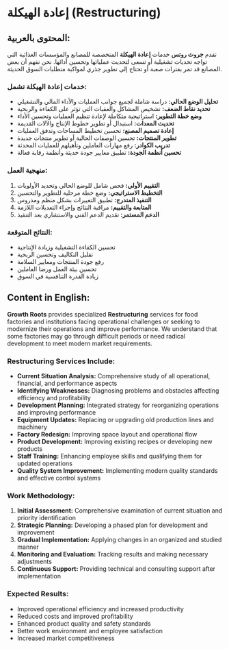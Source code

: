 # إعادة الهيكلة (Restructuring)

## المحتوى بالعربية:

تقدم **جروث روتس** خدمات **إعادة الهيكلة** المتخصصة للمصانع والمؤسسات الغذائية التي تواجه تحديات تشغيلية أو تسعى لتحديث عملياتها وتحسين أدائها. نحن نفهم أن بعض المصانع قد تمر بفترات صعبة أو تحتاج إلى تطوير جذري لمواكبة متطلبات السوق الحديثة.

### خدمات إعادة الهيكلة تشمل:

* **تحليل الوضع الحالي:** دراسة شاملة لجميع جوانب العمليات والأداء المالي والتشغيلي
* **تحديد نقاط الضعف:** تشخيص المشاكل والعقبات التي تؤثر على الكفاءة والربحية
* **وضع خطة التطوير:** استراتيجية متكاملة لإعادة تنظيم العمليات وتحسين الأداء
* **تحديث المعدات:** استبدال أو تطوير خطوط الإنتاج والآلات القديمة
* **إعادة تصميم المصنع:** تحسين تخطيط المساحات وتدفق العمليات
* **تطوير المنتجات:** تحسين الوصفات الحالية أو تطوير منتجات جديدة
* **تدريب الكوادر:** رفع مهارات العاملين وتأهيلهم للعمليات المحدثة
* **تحسين أنظمة الجودة:** تطبيق معايير جودة حديثة وأنظمة رقابة فعالة

### منهجية العمل:

1. **التقييم الأولي:** فحص شامل للوضع الحالي وتحديد الأولويات
2. **التخطيط الاستراتيجي:** وضع خطة مرحلية للتطوير والتحسين
3. **التنفيذ المتدرج:** تطبيق التغييرات بشكل منظم ومدروس
4. **المتابعة والتقييم:** مراقبة النتائج وإجراء التعديلات اللازمة
5. **الدعم المستمر:** تقديم الدعم الفني والاستشاري بعد التنفيذ

### النتائج المتوقعة:

* تحسين الكفاءة التشغيلية وزيادة الإنتاجية
* تقليل التكاليف وتحسين الربحية
* رفع جودة المنتجات ومعايير السلامة
* تحسين بيئة العمل ورضا العاملين
* زيادة القدرة التنافسية في السوق

## Content in English:

**Growth Roots** provides specialized **Restructuring** services for food factories and institutions facing operational challenges or seeking to modernize their operations and improve performance. We understand that some factories may go through difficult periods or need radical development to meet modern market requirements.

### Restructuring Services Include:

* **Current Situation Analysis:** Comprehensive study of all operational, financial, and performance aspects
* **Identifying Weaknesses:** Diagnosing problems and obstacles affecting efficiency and profitability
* **Development Planning:** Integrated strategy for reorganizing operations and improving performance
* **Equipment Updates:** Replacing or upgrading old production lines and machinery
* **Factory Redesign:** Improving space layout and operational flow
* **Product Development:** Improving existing recipes or developing new products
* **Staff Training:** Enhancing employee skills and qualifying them for updated operations
* **Quality System Improvement:** Implementing modern quality standards and effective control systems

### Work Methodology:

1. **Initial Assessment:** Comprehensive examination of current situation and priority identification
2. **Strategic Planning:** Developing a phased plan for development and improvement
3. **Gradual Implementation:** Applying changes in an organized and studied manner
4. **Monitoring and Evaluation:** Tracking results and making necessary adjustments
5. **Continuous Support:** Providing technical and consulting support after implementation

### Expected Results:

* Improved operational efficiency and increased productivity
* Reduced costs and improved profitability
* Enhanced product quality and safety standards
* Better work environment and employee satisfaction
* Increased market competitiveness